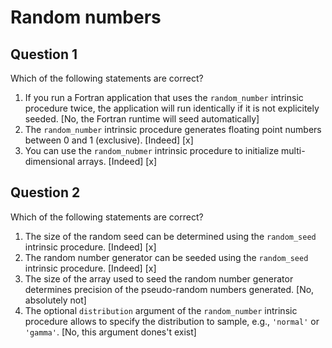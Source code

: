 # Random numbers

## Question 1

Which of the following statements are correct?

1. If you run a Fortran application that uses the `random_number` intrinsic procedure twice, the application will run identically if it is not explicitely seeded. [No, the Fortran runtime will seed automatically]
1. The `random_number` intrinsic procedure generates floating point numbers between 0 and 1 (exclusive). [Indeed] [x]
1. You can use the `random_nubmer` intrinsic procedure to initialize multi-dimensional arrays. [Indeed] [x]


## Question 2

Which of the following statements are correct?

1. The size of the random seed can be determined using the `random_seed` intrinsic procedure. [Indeed] [x]
1. The random number generator can be seeded using the `random_seed` intrinsic procedure. [Indeed] [x]
1. The size of the array  used to seed the random number generator determines precision of the pseudo-random numbers generated. [No, absolutely not]
1. The optional `distribution` argument of the `random_number` intrinsic procedure allows to specify the distribution to sample, e.g., `'normal'` or `'gamma'`. [No, this argument dones't exist]
